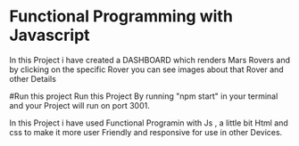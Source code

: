 # Functional Programming with Javascript 

In this Project i have created a DASHBOARD which renders Mars Rovers and by clicking on the specific Rover  you can see images about that Rover and other Details

#Run this project
Run this Project By running "npm start" in your terminal and your Project will run on port 3001.

In this Project  i have used Functional Programin with Js , a little bit Html and css to make it more user Friendly and responsive for use in other Devices.

